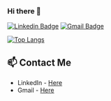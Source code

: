### Hi there 👋
[![Linkedin Badge](https://img.shields.io/badge/-alessandro&#8208;azevedo-blue?style=flat-square&logo=Linkedin&logoColor=white&link=https://www.linkedin.com/in/alessandro-azevedo/)](https://www.linkedin.com/in/alessandro-azevedo/)
[![Gmail Badge](https://img.shields.io/badge/-alessandroazevedo84@gmail.com-c14438?style=flat-square&logo=Gmail&logoColor=white&link=mailto:alessandroazevedo84@gmail.com)](mailto:alessandroazevedo84@gmail.com)


[![Top Langs](https://github-readme-stats.vercel.app/api/top-langs/?username=aleazevedo84)](https://github.com/anuraghazra/github-readme-stats)

## 📫 Contact Me
- LinkedIn - [Here](https://www.linkedin.com/in/alessandro-azevedo/)
- Gmail - [Here](mailto:alessandroazevedo84@gmail.com)


